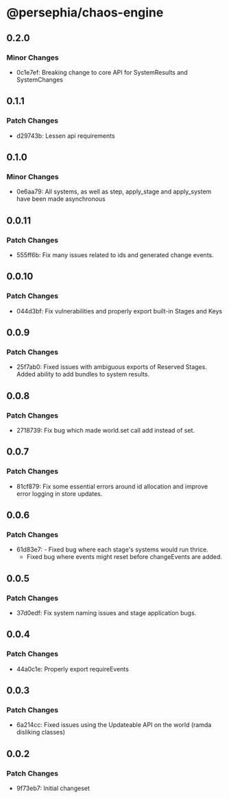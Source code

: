 # @persephia/chaos-engine

## 0.2.0

### Minor Changes

- 0c1e7ef: Breaking change to core API for SystemResults and SystemChanges

## 0.1.1

### Patch Changes

- d29743b: Lessen api requirements

## 0.1.0

### Minor Changes

- 0e6aa79: All systems, as well as step, apply_stage and apply_system have been made asynchronous

## 0.0.11

### Patch Changes

- 555ff6b: Fix many issues related to ids and generated change events.

## 0.0.10

### Patch Changes

- 044d3bf: Fix vulnerabilities and properly export built-in Stages and Keys

## 0.0.9

### Patch Changes

- 25f7ab0: Fixed issues with ambiguous exports of Reserved Stages.
  Added ability to add bundles to system results.

## 0.0.8

### Patch Changes

- 2718739: Fix bug which made world.set call add instead of set.

## 0.0.7

### Patch Changes

- 81cf879: Fix some essential errors around id allocation and improve error logging in store updates.

## 0.0.6

### Patch Changes

- 61d83e7: - Fixed bug where each stage's systems would run thrice.
  - Fixed bug where events might reset before changeEvents are added.

## 0.0.5

### Patch Changes

- 37d0edf: Fix system naming issues and stage application bugs.

## 0.0.4

### Patch Changes

- 44a0c1e: Properly export requireEvents

## 0.0.3

### Patch Changes

- 6a214cc: Fixed issues using the Updateable API on the world (ramda disliking classes)

## 0.0.2

### Patch Changes

- 9f73eb7: Initial changeset
